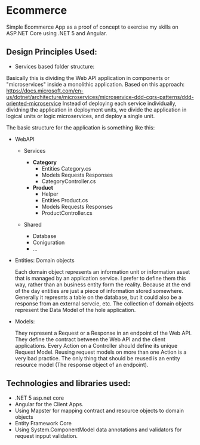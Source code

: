 # Ecommerce

Simple Ecommerce App as a proof of concept to exercise my skills on ASP.NET Core using .NET 5 and Angular.

## Design Principles Used:

- Services based folder structure:

Basically this is dividing the Web API application in components or "microservices" inside a monolithic application.
Based on this approach: https://docs.microsoft.com/en-us/dotnet/architecture/microservices/microservice-ddd-cqrs-patterns/ddd-oriented-microservice
Instead of deploying each service individually, dividning the application in deployment units, we divide the application in logical units or logic microservices, and deploy a single unit.

The basic structure for the application is something like this:
  * WebAPI
    * Services
      * __Category__
        * Entities
            Category.cs
        * Models
            Requests
            Responses
        * CategoryController.cs
      * __Product__
        * Helper
        * Entities
          Product.cs
        * Models
            Requests
            Responses
        * ProductController.cs
  
    * Shared
      * Database
      * Coniguration
      * ...

- Entities: Domain objects

    Each domain object represents an information unit or information asset that is managed by an application service.
    I prefer to define them this way, rather than an business entity form the reality.
    Because at the end of the day entities are just a piece of information stored somewhere.
    Generally it represnts a table on the database, but it could also be a response from an external servcie, etc.
    The collection of domain objects represent the Data Model of the hole application.

- Models:

    They represent a Request or a Response in an endpoint of the Web API. They define the contract between the Web API and the client applications.
    Every Action on a Controller should define its unique Request Model. Reusing request models on more than one Action is a very bad practice.
    The only thing that should be reused is an entity resource model (The response object of an endpoint).

## Technologies and libraries used:

- .NET 5 asp.net core
- Angular for the Client Apps.
- Using Mapster for mapping contract and resource objects to domain objects
- Entity Framework Core
- Using System.ComponentModel data annotations and validators for request inpput validation.
